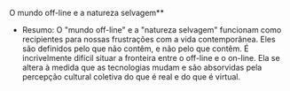 O mundo off-line e a natureza selvagem**
   - Resumo: O "mundo off-line" e a "natureza selvagem" funcionam como recipientes para nossas frustrações com a vida contemporânea. Eles são definidos pelo que não contêm, e não pelo que contêm. É incrivelmente difícil situar a fronteira entre o off-line e o on-line. Ela se altera à medida que as tecnologias mudam e são absorvidas pela percepção cultural coletiva do que é real e do que é virtual.